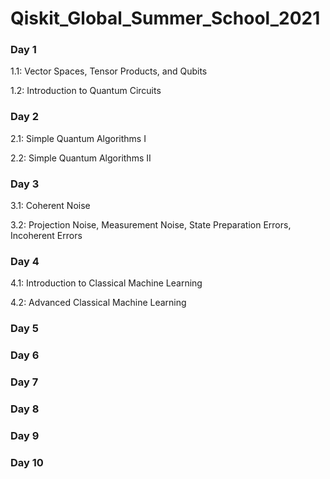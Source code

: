 # Qiskit_Global_Summer_School_2021

### Day 1
1.1: Vector Spaces, Tensor Products, and Qubits

1.2: Introduction to Quantum Circuits

### Day 2
2.1: Simple Quantum Algorithms I

2.2: Simple Quantum Algorithms II
### Day 3
3.1: Coherent Noise

3.2: Projection Noise, Measurement Noise, State Preparation Errors, Incoherent Errors
### Day 4
4.1: Introduction to Classical Machine Learning

4.2: Advanced Classical Machine Learning

### Day 5

### Day 6

### Day 7

### Day 8

### Day 9

### Day 10
